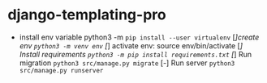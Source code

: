 # django-templating-pro

* install env variable python3 -m `pip install --user virtualenv`
[_]create env `python3 -m venv env`
[_] activate env: source env/bin/activate
[_] Install requirements `python3 -m pip install requirements.txt`
[_] Run migration `python3 src/manage.py migrate`
[-] Run server `python3 src/manage.py runserver`

